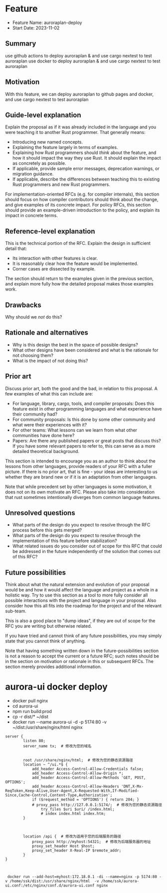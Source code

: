 # Feature

- Feature Name: auroraplan-deploy
- Start Date: 2023-11-02 

## Summary

use github actions to deploy auroraplan & and use cargo nextest to test auroraplan
use docker to deploy auroraplan  & and use cargo nextest to test auroraplan

## Motivation

With this feature, we can deploy auroraplan to github pages and docker, and use cargo nextest to test auroraplan

## Guide-level explanation

Explain the proposal as if it was already included in the language and you were teaching it to another Rust programmer. That generally means:

- Introducing new named concepts.
- Explaining the feature largely in terms of examples.
- Explaining how Rust programmers should *think* about the feature, and how it should impact the way they use Rust. It should explain the impact as concretely as possible.
- If applicable, provide sample error messages, deprecation warnings, or migration guidance.
- If applicable, describe the differences between teaching this to existing Rust programmers and new Rust programmers.

For implementation-oriented RFCs (e.g. for compiler internals), this section should focus on how compiler contributors should think about the change, and give examples of its concrete impact. For policy RFCs, this section should provide an example-driven introduction to the policy, and explain its impact in concrete terms.

## Reference-level explanation

This is the technical portion of the RFC. Explain the design in sufficient detail that:

- Its interaction with other features is clear.
- It is reasonably clear how the feature would be implemented.
- Corner cases are dissected by example.

The section should return to the examples given in the previous section, and explain more fully how the detailed proposal makes those examples work.

## Drawbacks

Why should we *not* do this?

## Rationale and alternatives

- Why is this design the best in the space of possible designs?
- What other designs have been considered and what is the rationale for not choosing them?
- What is the impact of not doing this?

## Prior art

Discuss prior art, both the good and the bad, in relation to this proposal.
A few examples of what this can include are:

- For language, library, cargo, tools, and compiler proposals: Does this feature exist in other programming languages and what experience have their community had?
- For community proposals: Is this done by some other community and what were their experiences with it?
- For other teams: What lessons can we learn from what other communities have done here?
- Papers: Are there any published papers or great posts that discuss this? If you have some relevant papers to refer to, this can serve as a more detailed theoretical background.

This section is intended to encourage you as an author to think about the lessons from other languages, provide readers of your RFC with a fuller picture.
If there is no prior art, that is fine - your ideas are interesting to us whether they are brand new or if it is an adaptation from other languages.

Note that while precedent set by other languages is some motivation, it does not on its own motivate an RFC.
Please also take into consideration that rust sometimes intentionally diverges from common language features.

## Unresolved questions

- What parts of the design do you expect to resolve through the RFC process before this gets merged?
- What parts of the design do you expect to resolve through the implementation of this feature before stabilization?
- What related issues do you consider out of scope for this RFC that could be addressed in the future independently of the solution that comes out of this RFC?

## Future possibilities

Think about what the natural extension and evolution of your proposal would
be and how it would affect the language and project as a whole in a holistic
way. Try to use this section as a tool to more fully consider all possible
interactions with the project and language in your proposal.
Also consider how this all fits into the roadmap for the project
and of the relevant sub-team.

This is also a good place to "dump ideas", if they are out of scope for the
RFC you are writing but otherwise related.

If you have tried and cannot think of any future possibilities,
you may simply state that you cannot think of anything.

Note that having something written down in the future-possibilities section
is not a reason to accept the current or a future RFC; such notes should be
in the section on motivation or rationale in this or subsequent RFCs.
The section merely provides additional information.
# aurora-ui docker deploy

- docker pull nginx
- cd aurora-ui
- npm run build:prod
- cp -r dist/* ~/dist
- docker run --name aurora-ui -d -p 5174:80 -v ~/dist:/usr/share/nginx/html nginx

```shell
server {  
        listen 80;  
        server_name tx;  # 修改为您的域名  


        root /usr/share/nginx/html;  # 修改为您的静态资源路径  
        location ~ ^/ui.*$ {  
            add_header Access-Control-Allow-Credentials false;
            add_header Access-Control-Allow-Origin *;
            add_header Access-Control-Allow-Methods 'GET, POST, OPTIONS';
            add_header Access-Control-Allow-Headers 'DNT,X-Mx-ReqToken,Keep-Alive,User-Agent,X-Requested-With,If-Modified-Since,Cache-Control,Content-Type,Authorization';
            if ($request_method = 'OPTIONS') { return 204; }
            # proxy_pass http://127.0.0.1:5174/;  # 修改为您的静态资源路径
                try_files $uri $uri/ /index.html;  
                # index index.html index.htm;  
        }  



        location /api {  # 修改为适用于您的后端服务的路径  
            proxy_pass http://myhost:54321;  # 修改为后端服务器的地址  
            proxy_set_header Host $host;  
            proxy_set_header X-Real-IP $remote_addr;  
        }  
}   



```
```shell
 docker run --add-host=myhost:172.18.0.1 -di --name=nginx -p 5174:80 -v /home/ssk/dist:/usr/share/nginx/html  -v /home/ssk/aurora-ui.conf:/etc/nginx/conf.d/aurora-ui.conf nginx
```